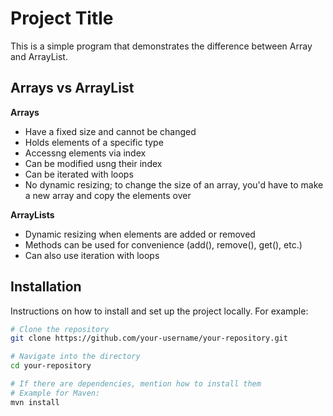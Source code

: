 # Project Title

This is a simple program that demonstrates the difference between Array and ArrayList.

## Arrays vs ArrayList

**Arrays**
- Have a fixed size and cannot be changed
- Holds elements of a specific type
- Accessng elements via index
- Can be modified usng their index
- Can be iterated with loops
- No dynamic resizing; to change the size of an array, you'd have to make a new array and copy the elements over

**ArrayLists**
- Dynamic resizing when elements are added or removed
- Methods can be used for convenience (add(), remove(), get(), etc.)
- Can also use iteration with loops


## Installation

Instructions on how to install and set up the project locally. For example:

```bash
# Clone the repository
git clone https://github.com/your-username/your-repository.git

# Navigate into the directory
cd your-repository

# If there are dependencies, mention how to install them
# Example for Maven:
mvn install
